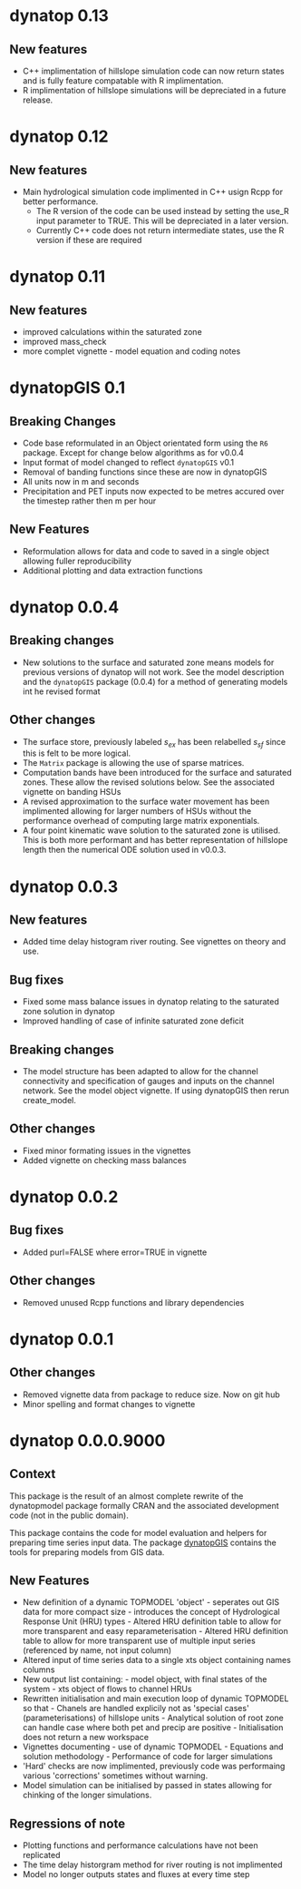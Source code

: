 # dynatop 0.13

## New features

- C++ implimentation of hillslope simulation code can now return states and is
  fully feature compatable with R implimentation.
- R implimentation of hillslope simulations will be depreciated in a future release.

# dynatop 0.12

## New features

- Main hydrological simulation code implimented in C++ usign Rcpp for better performance. 
    - The R version of the code can be used instead by setting the use_R input parameter to TRUE. This will be depreciated in a later version.
    - Currently C++ code does not return intermediate states, use the R version if these are required


# dynatop 0.11

## New features

- improved calculations within the saturated zone
- improved mass_check
- more complet vignette - model equation and coding notes

# dynatopGIS 0.1

## Breaking Changes

- Code base reformulated in an Object orientated form using the `R6`
  package. Except for change below algorithms as for v0.0.4
- Input format of model changed to reflect `dynatopGIS` v0.1
- Removal of banding functions since these are now in dynatopGIS
- All units now in m and seconds
- Precipitation and PET inputs now expected to be metres accured over the timestep rather then m per hour

## New Features

- Reformulation allows for data and code to saved in a single object allowing fuller
  reproducibility
- Additional plotting and data extraction functions

# dynatop 0.0.4

## Breaking changes
- New solutions to the surface and saturated zone means models for previous
  versions of dynatop will not work. See the model description and the
  `dynatopGIS` package (0.0.4) for a method of generating models int he
  revised format

## Other changes
- The surface store, previously labeled $s_{ex}$ has been relabelled $s_{sf}$
  since this is felt to be more logical.
- The `Matrix` package is allowing the use of sparse matrices.
- Computation bands have been introduced for the surface and saturated
  zones. These allow the revised solutions below. See the associated vignette
  on banding HSUs
- A revised approximation to the surface water movement has been implimented
  allowing for larger numbers of HSUs without the performance overhead of
  computing large matrix exponentials.
- A four point kinematic wave solution to the saturated zone is utilised. This
  is both more performant and has better representation of hillslope length
  then the numerical ODE solution used in v0.0.3.

# dynatop 0.0.3

## New features
- Added time delay histogram river routing. See vignettes on theory and use.

## Bug fixes
- Fixed some mass balance issues in dynatop relating to the saturated zone
  solution in dynatop
- Improved handling of case of infinite saturated zone deficit

## Breaking changes
- The model structure has been adapted to allow for the channel connectivity
  and specification of gauges and inputs on the channel network. See the model
  object vignette. If using dynatopGIS then rerun create_model.
  
## Other changes
- Fixed minor formating issues in the vignettes
- Added vignette on checking mass balances

# dynatop 0.0.2

## Bug fixes
- Added purl=FALSE where error=TRUE in vignette

## Other changes
- Removed unused Rcpp functions and library dependencies

# dynatop 0.0.1

## Other changes
- Removed vignette data from package to reduce size. Now on git hub
- Minor spelling and format changes to vignette

# dynatop 0.0.0.9000

## Context
This package is the result of an almost complete rewrite of the dynatopmodel package
formally CRAN and the associated development code (not in the public
domain).

This package contains the code for model evaluation and helpers for preparing time
series input data. The package [dynatopGIS](https://waternumbers.github.io/dynatopGIS/) contains the
tools for preparing models from GIS data.

## New Features
- New definition of a dynamic TOPMODEL 'object'
      - seperates out GIS data for more compact size
	  - introduces the concept of Hydrological Response Unit (HRU) types
	  - Altered HRU definition table to allow for more transparent and easy
        reparameterisation
	  - Altered HRU definition table to allow for more transparent use of
        multiple input series (referenced by name, not input column)
- Altered input of time series data to a single xts object containing names
columns
- New output list containing:
      - model object, with final states of the system
	  - xts object of flows to channel HRUs
- Rewritten initialisation and main execution loop of dynamic TOPMODEL so that
      - Chanels are handled explicily not as 'special cases' (parameterisations) of hillslope units
      - Analytical solution of root zone can handle case where both pet and
        precip are positive
	  - Initialisation does not return a new workspace
- Vignettes documenting
      - use of dynamic TOPMODEL
	  - Equations and solution methodology
	  - Performance of code for larger simulations
- 'Hard' checks are now implimented, previously code was performaing various
  'corrections' sometimes without warning.
- Model simulation can be initialised by passed in states allowing for
  chinking of the longer simulations.

## Regressions of note
- Plotting functions and performance calculations have not been replicated
- The time delay historgram method for river routing is not implimented
- Model no longer outputs states and fluxes at every time step

